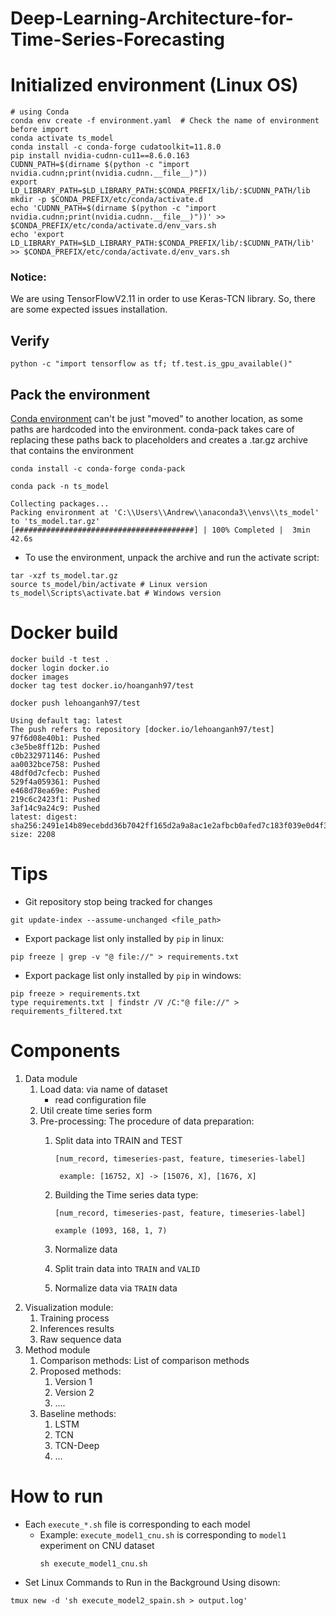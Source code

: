 # Deep-Learning-Architecture-for-Time-Series-Forecasting

# Initialized environment (Linux OS)

```shell
# using Conda
conda env create -f environment.yaml  # Check the name of environment before import
conda activate ts_model
conda install -c conda-forge cudatoolkit=11.8.0
pip install nvidia-cudnn-cu11==8.6.0.163
CUDNN_PATH=$(dirname $(python -c "import nvidia.cudnn;print(nvidia.cudnn.__file__)"))
export LD_LIBRARY_PATH=$LD_LIBRARY_PATH:$CONDA_PREFIX/lib/:$CUDNN_PATH/lib
mkdir -p $CONDA_PREFIX/etc/conda/activate.d
echo 'CUDNN_PATH=$(dirname $(python -c "import nvidia.cudnn;print(nvidia.cudnn.__file__)"))' >> $CONDA_PREFIX/etc/conda/activate.d/env_vars.sh
echo 'export LD_LIBRARY_PATH=$LD_LIBRARY_PATH:$CONDA_PREFIX/lib/:$CUDNN_PATH/lib' >> $CONDA_PREFIX/etc/conda/activate.d/env_vars.sh

```
### Notice: 
We are using TensorFlowV2.11 in order to use Keras-TCN library. So, there are some expected issues installation.
## Verify

```shell
python -c "import tensorflow as tf; tf.test.is_gpu_available()"
```

## Pack the environment
[Conda environment](https://github.com/grst/containerize-conda/tree/master/conda-pack) can't be just "moved" to another location, as some paths are hardcoded into the environment. conda-pack takes care of replacing these paths back to placeholders and creates a .tar.gz archive that contains the environment

`conda install -c conda-forge conda-pack`

`conda pack -n ts_model`
```shell
Collecting packages...
Packing environment at 'C:\\Users\\Andrew\\anaconda3\\envs\\ts_model' to 'ts_model.tar.gz'
[########################################] | 100% Completed |  3min 42.6s
```
- To use the environment, unpack the archive and run the activate script:

```shell
tar -xzf ts_model.tar.gz
source ts_model/bin/activate # Linux version
ts_model\Scripts\activate.bat # Windows version
```

# Docker build

```shell
docker build -t test .
docker login docker.io
docker images
docker tag test docker.io/hoanganh97/test

```
```shell
docker push lehoanganh97/test

Using default tag: latest
The push refers to repository [docker.io/lehoanganh97/test]
97f6d08e40b1: Pushed
c3e5be8ff12b: Pushed
c0b232971146: Pushed
aa0032bce758: Pushed
48df0d7cfecb: Pushed
529f4a059361: Pushed
e468d78ea69e: Pushed
219c6c2423f1: Pushed
3af14c9a24c9: Pushed
latest: digest: sha256:2491e14b89ecebdd36b7042ff165d2a9a8ac1e2afbcb0afed7c183f039e0d4f3 size: 2208
```


# Tips

- Git repository stop being tracked for changes

```shell
git update-index --assume-unchanged <file_path>
```

- Export package list only installed by `pip` in linux:
```shell
pip freeze | grep -v "@ file://" > requirements.txt
```
- Export package list only installed by `pip` in windows:
```shell
pip freeze > requirements.txt
type requirements.txt | findstr /V /C:"@ file://" > requirements_filtered.txt
```





# Components

1. Data module
    1. Load data: via name of dataset
        - read configuration file
    2. Util create time series form
    3. Pre-processing:
       The procedure of data preparation:
        1. Split data into TRAIN and TEST

           `[num_record, timeseries-past, feature, timeseries-label]`

                example: [16752, X] -> [15076, X], [1676, X]

        2. Building the Time series data type:

           `[num_record, timeseries-past, feature, timeseries-label]`

               example (1093, 168, 1, 7)
        3. Normalize data
        4. Split train data into `TRAIN` and `VALID`
        5. Normalize data via `TRAIN` data
2. Visualization module:
    1. Training process
    2. Inferences results
    3. Raw sequence data
3. Method module
    1. Comparison methods: List of comparison methods
    2. Proposed methods:
        1. Version 1
        2. Version 2
        3. ....
    3. Baseline methods:
        1. LSTM
        2. TCN
        3. TCN-Deep
        4. ...

# How to run
- Each `execute_*.sh` file is corresponding to each model
  - Example: `execute_model1_cnu.sh` is corresponding to `model1` experiment on CNU dataset 
    ```shell
    sh execute_model1_cnu.sh 
    ```
- Set Linux Commands to Run in the Background Using disown:
```shell
tmux new -d 'sh execute_model2_spain.sh > output.log'
```
